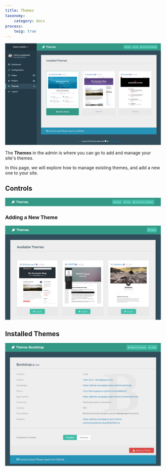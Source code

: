 ```yaml
---
title: Themes
taxonomy:
    category: docs
process:
    twig: true
---
```


![Grav Admin Themes](themes.png) 

The **Themes** in the admin is where you can go to add and manage your site's themes.

In this page, we will explore how to manage existing themes, and add a new one to your site.

## Controls

![Grav Admin Themes](themes_1.png)

### Adding a New Theme

![Grav Admin Themes](themes_2.png)

## Installed Themes

![Grav Admin Themes](themes_3.png)

